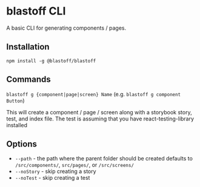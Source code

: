 # blastoff CLI 

A basic CLI for generating components / pages.

## Installation

`npm install -g @blastoff/blastoff`

## Commands

`blastoff g {component|page|screen} Name` (e.g. `blastoff g component Button`)

This will create a component / page / screen along with a storybook story, test, and index file. The test is assuming that you have react-testing-library installed

## Options

- `--path` - the path where the parent folder should be created defaults to `/src/components/`, `src/pages/`, or `/src/screens/`
- `--noStory` - skip creating a story
- `--noTest` - skip creating a test
